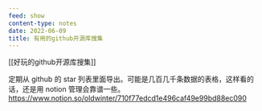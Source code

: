 ```yaml
---
feed: show
content-type: notes
date: 2022-06-09
title: 有用的github开源库搜集
---
```


[[好玩的github开源库搜集]]

定期从 github 的 star 列表里面导出。可能是几百几千条数据的表格，这样看的话，还是用 notion 管理会靠谱一些。 https://www.notion.so/oldwinter/710f77edcd1e496caf49e99bd88ec090
